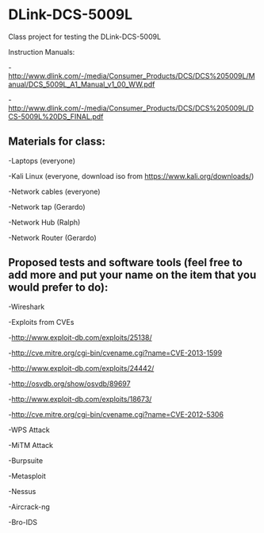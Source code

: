 # DLink-DCS-5009L
Class project for testing the DLink-DCS-5009L

Instruction Manuals: 

 -http://www.dlink.com/-/media/Consumer_Products/DCS/DCS%205009L/Manual/DCS_5009L_A1_Manual_v1_00_WW.pdf
 
 -http://www.dlink.com/-/media/Consumer_Products/DCS/DCS%205009L/DCS-5009L%20DS_FINAL.pdf

## Materials for class:
 
 -Laptops (everyone)
 
 -Kali Linux (everyone, download iso from https://www.kali.org/downloads/)
 
 -Network cables (everyone)
 
 -Network tap (Gerardo)
 
 -Network Hub (Ralph)
 
 -Network Router (Gerardo)

## Proposed tests and software tools (feel free to add more and put your name on the item that you would prefer to do):

 -Wireshark
 
 -Exploits from CVEs
 
  -http://www.exploit-db.com/exploits/25138/
  
  -http://cve.mitre.org/cgi-bin/cvename.cgi?name=CVE-2013-1599
  
  -http://www.exploit-db.com/exploits/24442/
  
  -http://osvdb.org/show/osvdb/89697
  
  -http://www.exploit-db.com/exploits/18673/
  
  -http://cve.mitre.org/cgi-bin/cvename.cgi?name=CVE-2012-5306
 
 -WPS Attack
 
 -MiTM Attack
 
 -Burpsuite
 
 -Metasploit
 
 -Nessus
 
 -Aircrack-ng
 
 -Bro-IDS
